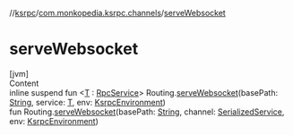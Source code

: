 //[ksrpc](../index.md)/[com.monkopedia.ksrpc.channels](index.md)/[serveWebsocket](serve-websocket.md)



# serveWebsocket  
[jvm]  
Content  
inline suspend fun <[T](serve-websocket.md) : [RpcService](../com.monkopedia.ksrpc/-rpc-service/index.md)> Routing.[serveWebsocket](serve-websocket.md)(basePath: [String](https://kotlinlang.org/api/latest/jvm/stdlib/kotlin/-string/index.html), service: [T](serve-websocket.md), env: [KsrpcEnvironment](../com.monkopedia.ksrpc/-ksrpc-environment/index.md))  
fun Routing.[serveWebsocket](serve-websocket.md)(basePath: [String](https://kotlinlang.org/api/latest/jvm/stdlib/kotlin/-string/index.html), channel: [SerializedService](-serialized-service/index.md), env: [KsrpcEnvironment](../com.monkopedia.ksrpc/-ksrpc-environment/index.md))  



